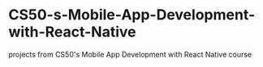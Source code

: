 # CS50-s-Mobile-App-Development-with-React-Native
projects from CS50's Mobile App Development with React Native course
